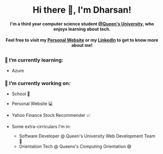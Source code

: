 # <h1 align="center">Hi there 👋, I'm Dharsan!</h1>

#### <p align="center">I'm a third year computer science student [@Queen's University](https://www.cs.queensu.ca/), who enjoys learning about tech.</p>
#### <p align="center">Feel free to visit my [Personal Website](https://dharsanr.com/) or my [LinkedIn](https://www.linkedin.com/in/dharsanravi/) to get to know more about me!
</p>

##

### <p>🌱 I’m currently learning:</p>
* Azure

### <p> 🔭 I’m currently working on:</p>
* School 🏫
* Personal Website 💻
* Yahoo Finance Stock Recommender 📈

* Some extra-cirriculars I'm in:
  * Software Developer @ Queen's University Web Development Team 📱
  * Orientation Tech @ Queens's Computing Orientation 😄 

<!-- Use for later commits
- 😄 Pronouns: ...
- ⚡ Fun fact: ...
-->
